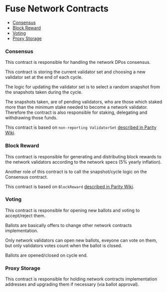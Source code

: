 # Fuse Network Contracts

- [Consensus](#consensus)
- [Block Reward](#block-reward)
- [Voting](#voting)
- [Proxy Storage](#proxy-storage)

### Consensus

This contract is responsible for handling the network DPos consensus.

This contract is storing the current validator set and choosing a new validator set at the end of each cycle.

The logic for updating the validator set is to select a random snapshot from the snapshots taken during the cycle.

The snapshots taken, are of pending validators, who are those which staked more than the minimum stake needed to become a network validator. Therefore the contract is also responsible for staking, delegating and withdrawing those funds.

This contract is based on `non-reporting ValidatorSet` [described in Parity Wiki](https://wiki.parity.io/Validator-Set.html#non-reporting-contract).

### Block Reward

This contract is responsible for generating and distributing block rewards to the network validators according to the network specs (5% yearly inflation).

Another role of this contract is to call the snapshot/cycle logic on the Consensus contract.

This contract is based on `BlockReward` [described in Parity Wiki](https://wiki.parity.io/Block-Reward-Contract).

### Voting

This contract is responsible for opening new ballots and voting to accept/reject them.

Ballots are basically offers to change other network contracts implementation.

Only network validators can open new ballots, eveyone can vote on them, but only validators votes count when the ballot is closed.

Ballots are opened/closed on cycle end.

### Proxy Storage

This contract is responsible for holding network contracts implementation addresses and upgrading them if necessary (via ballot approval).
